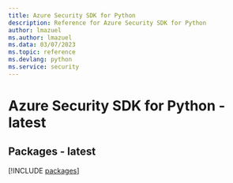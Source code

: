 ```yaml
---
title: Azure Security SDK for Python
description: Reference for Azure Security SDK for Python
author: lmazuel
ms.author: lmazuel
ms.data: 03/07/2023
ms.topic: reference
ms.devlang: python
ms.service: security
---
```

# Azure Security SDK for Python - latest
## Packages - latest
[!INCLUDE [packages](security-index.md)]